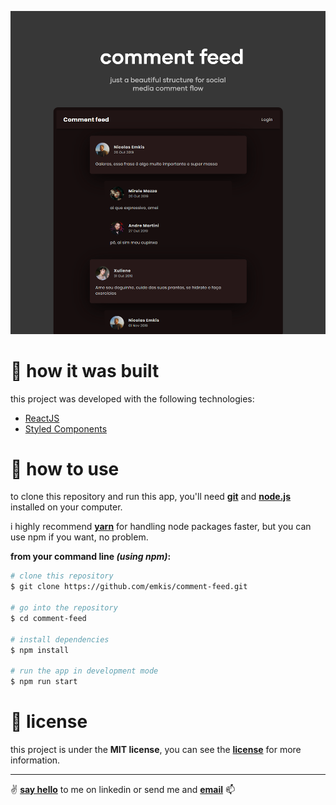 ![just a beautiful structure for social media comment flow](https://github.com/emkis/comment-feed/blob/master/.github/comment%20feed%20-%20vertical.png?raw=true)


# :hammer: how it was built
this project was developed with the following technologies:

- [ReactJS](https://github.com/facebook/react/)
- [Styled Components](https://github.com/styled-components/styled-components)

# :electric_plug: how to use
to clone this repository and run this app, you'll need **[git](https://git-scm.com)** and **[node.js](https://nodejs.org/en/)** installed on your computer.

i highly recommend **[yarn](https://yarnpkg.com/)** for handling node packages faster, but you can use npm if you want, no problem.

**from your command line *(using npm)*:**

```bash
# clone this repository
$ git clone https://github.com/emkis/comment-feed.git

# go into the repository
$ cd comment-feed

# install dependencies
$ npm install

# run the app in development mode
$ npm run start
```

# :memo: license
this project is under the **MIT license**, you can see the **[license](https://github.com/emkis/comment-feed/blob/master/LICENSE)** for more information.

---


:v: **[say hello](https://www.linkedin.com/in/nicolas-jardim/)** to me on linkedin or send me and **[email](mailto:nicolasemkis@gmail.com)** :mailbox:
